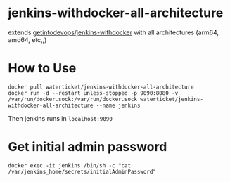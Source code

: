 # jenkins-withdocker-all-architecture

extends [getintodevops/jenkins-withdocker](https://hub.docker.com/r/getintodevops/jenkins-withdocker) with all architectures (arm64, amd64, etc,,)

# How to Use

```
docker pull waterticket/jenkins-withdocker-all-architecture
docker run -d --restart unless-stopped -p 9090:8080 -v /var/run/docker.sock:/var/run/docker.sock waterticket/jenkins-withdocker-all-architecture --name jenkins
```
Then jenkins runs in `localhost:9090`


# Get initial admin password
```
docker exec -it jenkins /bin/sh -c "cat /var/jenkins_home/secrets/initialAdminPassword"
```
